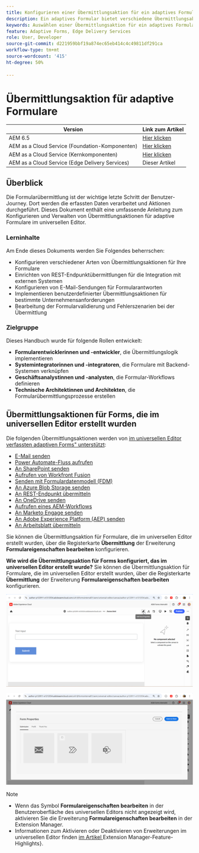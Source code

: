 ```yaml
---
title: Konfigurieren einer Übermittlungsaktion für ein adaptives Formular
description: Ein adaptives Formular bietet verschiedene Übermittlungsaktionen. Eine Übermittlungsaktion bestimmt die Verarbeitung eines adaptiven Formulars nach dem Senden. Sie können integrierte Übermittlungsaktionen verwenden oder eigene erstellen.
keywords: Auswählen einer Übermittlungsaktion für ein adaptives Formular, Verbinden eines adaptiven Formulars mit einer SharePoint-Liste, Verbinden eines adaptiven Formulars mit einer SharePoint-Dokumentbibliothek und Verbinden eines adaptiven Formulars mit einem Formulardatenmodell (FDM)
feature: Adaptive Forms, Edge Delivery Services
role: User, Developer
source-git-commit: d221959bbf19a874ec65eb414c4c49811df291ca
workflow-type: tm+mt
source-wordcount: '415'
ht-degree: 50%

---
```


# Übermittlungsaktion für adaptive Formulare

| Version | Link zum Artikel |
|---------|-----------------------------|
| AEM 6.5 | [Hier klicken](https://experienceleague.adobe.com/docs/experience-manager-65/forms/adaptive-forms-basic-authoring/configuring-submit-actions.html?lang=de) |
| AEM as a Cloud Service (Foundation-Komponenten) | [Hier klicken](/help/forms/configuring-submit-actions.md) |
| AEM as a Cloud Service (Kernkomponenten) | [Hier klicken](/help/forms/configure-submit-actions-core-components.md) |
| AEM as a Cloud Service (Edge Delivery Services) | Dieser Artikel |

## Überblick

Die Formularübermittlung ist der wichtige letzte Schritt der Benutzer-Journey. Dort werden die erfassten Daten verarbeitet und Aktionen durchgeführt. Dieses Dokument enthält eine umfassende Anleitung zum Konfigurieren und Verwalten von Übermittlungsaktionen für adaptive Formulare im universellen Editor.

### Lerninhalte

Am Ende dieses Dokuments werden Sie Folgendes beherrschen:

- Konfigurieren verschiedener Arten von Übermittlungsaktionen für Ihre Formulare
- Einrichten von REST-Endpunktübermittlungen für die Integration mit externen Systemen
- Konfigurieren von E-Mail-Sendungen für Formularantworten
- Implementieren benutzerdefinierter Übermittlungsaktionen für bestimmte Unternehmensanforderungen
- Bearbeitung der Formularvalidierung und Fehlerszenarien bei der Übermittlung

### Zielgruppe

Dieses Handbuch wurde für folgende Rollen entwickelt:

- **Formularentwicklerinnen und -entwickler**, die Übermittlungslogik implementieren
- **Systemintegratorinnen und -integratoren**, die Formulare mit Backend-Systemen verknüpfen
- **Geschäftsanalystinnen und -analysten**, die Formular-Workflows definieren
- **Technische Architektinnen und Architekten**, die Formularübermittlungsprozesse erstellen

## Übermittlungsaktionen für Forms, die im universellen Editor erstellt wurden

Die folgenden Übermittlungsaktionen werden von [im universellen Editor verfassten adaptiven Forms&quot; unterstützt](/help/edge/docs/forms/universal-editor/create-forms.md):

- [E-Mail senden](/help/forms/configure-submit-action-send-email.md)
- [Power Automate-Fluss aufrufen](/help/forms/forms-microsoft-power-automate-integration.md)
- [An SharePoint senden](/help/forms/configure-submit-action-sharepoint.md)
- [Aufrufen von Workfront Fusion](/help/forms/submit-adaptive-form-to-workfront-fusion.md)
- [Senden mit Formulardatenmodell (FDM)](/help/forms/integrate-adaptive-form-with-fdm.md)
- [An Azure Blob Storage senden](/help/forms/configure-submit-action-azure-blob-storage.md)
- [An REST-Endpunkt übermitteln](/help/forms/configure-submit-action-restpoint.md)
- [An OneDrive senden](/help/forms/configure-submit-action-onedrive.md)
- [Aufrufen eines AEM-Workflows](/help/forms/configure-submit-action-workflow.md)
- [An Marketo Engage senden](/help/forms/submit-adaptive-form-to-marketo-engage.md)
- [An Adobe Experience Platform (AEP) senden](/help/forms/aem-forms-aep-connector.md)
- [An Arbeitsblatt übermitteln](/help/forms/forms-submission-service.md)

<!--You can also submit an Adaptive Form in the Universal Editor to other storage or CRM integrations:

* [Connect Adaptive Form to Salesforce](/help/forms/aem-forms-salesforce-integration.md)
* [Connect an Adaptive Form to Microsoft&reg; Dynamics OData](/help/forms/ms-dynamics-odata-configuration.md)-->

Sie können die Übermittlungsaktion für Formulare, die im universellen Editor erstellt wurden, über die Registerkarte **Übermittlung** der Erweiterung **Formulareigenschaften bearbeiten** konfigurieren.

**Wie wird die Übermittlungsaktion für Forms konfiguriert, das im universellen Editor erstellt wurde?**
Sie können die Übermittlungsaktion für Formulare, die im universellen Editor erstellt wurden, über die Registerkarte **Übermittlung** der Erweiterung **Formulareigenschaften bearbeiten** konfigurieren.

![Symbol für Formulareigenschaften](/help/forms/assets/ue-form-properties-icon.png)

![Formulareigenschaften des universellen Editors](/help/forms/assets/ue-form-properties.png)

>[!NOTE]
>
> - Wenn das Symbol **Formulareigenschaften bearbeiten** in der Benutzeroberfläche des universellen Editors nicht angezeigt wird, aktivieren Sie die Erweiterung **Formulareigenschaften bearbeiten** in der Extension Manager.
> - Informationen zum Aktivieren oder Deaktivieren von Erweiterungen im universellen Editor finden [ im Artikel ](https://developer.adobe.com/uix/docs/extension-manager/feature-highlights/#enablingdisabling-extensions)Extension Manager-Feature-Highlights&rbrace;.



